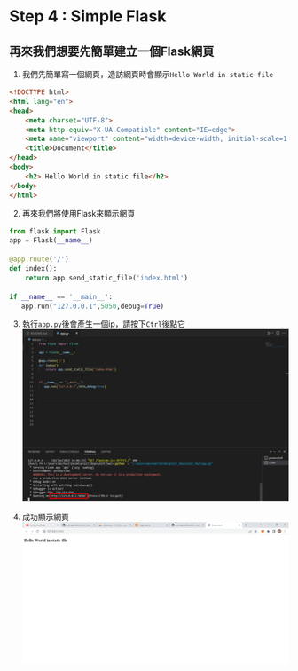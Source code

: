 # Step 4 : Simple Flask
## 再來我們想要先簡單建立一個Flask網頁

1. 我們先簡單寫一個網頁，造訪網頁時會顯示```Hello World in static file```
```html
<!DOCTYPE html>
<html lang="en">
<head>
    <meta charset="UTF-8">
    <meta http-equiv="X-UA-Compatible" content="IE=edge">
    <meta name="viewport" content="width=device-width, initial-scale=1.0">
    <title>Document</title>
</head>
<body>
    <h2> Hello World in static file</h2>
</body>
</html>
```
2. 再來我們將使用Flask來顯示網頁
```python
from flask import Flask
app = Flask(__name__)

@app.route('/')
def index():
    return app.send_static_file('index.html')

if __name__ == '__main__':
   app.run("127.0.0.1",5050,debug=True)
```

3. 執行```app.py```後會產生一個ip，請按下```Ctrl```後點它
	<img src="https://raw.githubusercontent.com/michael54856/AIOT_hw5/Step4-Simple-Flask/Image/step4_1.png">

4. 成功顯示網頁
	<img src="https://raw.githubusercontent.com/michael54856/AIOT_hw5/Step4-Simple-Flask/Image/step4_2.png">












